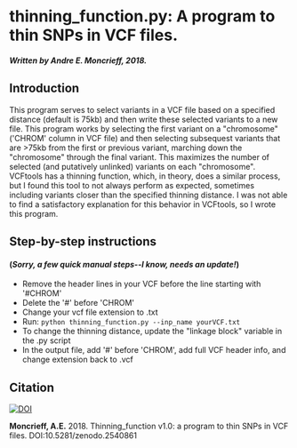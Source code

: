 # thinning_function.py: A program to thin SNPs in VCF files.

##### Written by Andre E. Moncrieff, 2018.

## Introduction 

This program serves to select variants in a VCF file based on a specified distance (default is 75kb) and then write these selected variants to a new file. This program works by selecting the first variant on a "chromosome" ('CHROM' column in VCF file) and then selecting subsequest variants that are >75kb from the first or previous variant, marching down the "chromosome" through the final variant. This maximizes the number of selected (and putatively unlinked) variants on each "chromosome". VCFtools has a thinning function, which, in theory, does a similar process, but I found this tool to not always perform as expected, sometimes including variants closer than the specified thinning distance. I was not able to find a satisfactory explanation for this behavior in VCFtools, so I wrote this program.

## Step-by-step instructions 
#### (*Sorry, a few quick manual steps--I know, needs an update!*)

- Remove the header lines in your VCF before the line starting with '#CHROM'
- Delete the '#' before 'CHROM'
- Change your vcf file extension to .txt
- Run: `python thinning_function.py --inp_name yourVCF.txt` 
- To change the thinning distance, update the "linkage block" variable in the .py script
- In the output file, add '#' before 'CHROM', add full VCF header info, and change extension back to .vcf

## Citation
[![DOI](https://zenodo.org/badge/404800974.svg)](https://zenodo.org/badge/latestdoi/404800974)

**Moncrieff, A.E.** 2018. Thinning_function v1.0: a program to thin SNPs in VCF files. DOI:10.5281/zenodo.2540861


